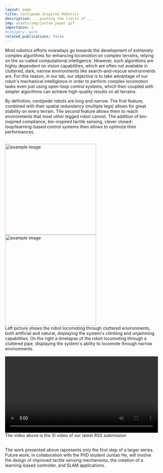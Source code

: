 ```yaml
---
layout: page
title: Centipede-Inspired Robotics
description: ...pushing the limits of...
img: assets/img/juntao_paper.gif
importance: 1
#category: work
related_publications: false
---
```


Most robotics efforts nowadays go towards the development of extremely complex algorithms for enhancing locomotion on complex terrains, relying on the so-called computational intelligence. However, such algorithms are highly dependent on vision capabilities, which are often not available in cluttered, dark, narrow environments like search-and-rescue environments are. For this reason, in our lab, our objective is to take advantage of our robot's mechanical intelligence in order to perform complex locomotion tasks even just using open-loop control systems, which then coupled with simpler algorithms can achieve high-quality results on all terrains.

By definition, centipede robots are long and narrow. The first feature, combined with their spatial redundancy (multiple legs) allows for great stability on every terrain. The second feature allows them to reach environments that most other legged robot cannot. The addition of bio-inspired compliance, bio-inspired tactile sensing, clever closed-loop/learning-based control systems then allows to optimize their performances.

<br>

<div class="row justify-content-sm-center">
    <div class="col-sm-6 d-flex align-items-stretch mt-3 mt-md-0">
        <img src="{{ '/assets/img/riproviamo.jpg' | relative_url }}" alt="example image" class="img-fluid rounded w-100" style="object-fit: contain; height: 300px;">
    </div>
    <div class="col-sm-6 d-flex align-items-stretch mt-3 mt-md-0">
        <img src="{{ '/assets/img/outdoor.png' | relative_url }}" alt="example image" class="img-fluid rounded w-100" style="object-fit: contain; height: 300px;">
    </div>
</div>


<div class="caption">
    Left picture shows the robot locomoting through cluttered environments, both artificial and natural, displaying the system's climbing and unjamming capabilities. On the right a timelapse of the robot locomoting through a cluttered pipe, displaying the system's ability to locomote through narrow environments.
</div>

<br>

<div class="row">
    <div class="col-sm mt-3 mt-md-0">
        <video width="100%" controls>
            <source src="https://www.dropbox.com/scl/fi/k1o1g3s37crsp3nkjpwoh/SI_High_Resulution-1.mp4?rlkey=852cuc7utveasx5ifp15ehuvp&st=upo1o4g6&dl=1" type="video/mp4">
            Your browser does not support the video tag.
        </video>
    </div>
</div>

<div class="caption">
    The video above is the SI video of our latest RSS submission
</div>

<br>

The work presented above rapresents only the first step of a larger series. Future work, in collaboration with the PhD student Juntao He, will involve the design of improved tactile sensing mechanisms, the creation of a learning-based controller, and SLAM applications.

